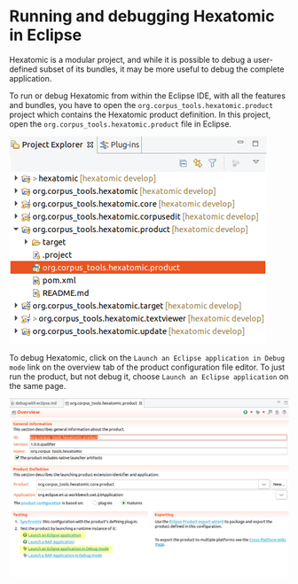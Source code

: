 # Running and debugging Hexatomic in Eclipse

Hexatomic is a modular project, and while it is possible to debug a user-defined subset of its bundles,
it may be more useful to debug the complete application.

To run or debug Hexatomic from within the Eclipse IDE, with all the features and bundles, you have to open the  `org.corpus_tools.hexatomic.product` project which contains the Hexatomic product definition.
In this project, open the `org.corpus_tools.hexatomic.product` file in Eclipse.

![Location of the product definition file in the Project Explorer](./product-file-location.png)

To debug Hexatomic, click on the `Launch an Eclipse application in Debug mode` link on the overview tab of the product configuration file editor.
To just run the product, but not debug it, choose `Launch an Eclipse application` on the same page.

![Product configuration file editor with launch links](./product-launch.png)



